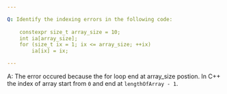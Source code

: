 ```yaml
---

Q: Identify the indexing errors in the following code:
    
    constexpr size_t array_size = 10;
    int ia[array_size];
    for (size_t ix = 1; ix <= array_size; ++ix)
        ia[ix] = ix;

---
```


A: The error occured because the for loop end at array_size postion.
In C++ the index of array start from `0` and end at `lengthOfArray - 1`.